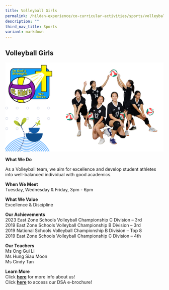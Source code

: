 ```yaml
---
title: Volleyball Girls
permalink: /hildan-experience/co-curricular-activities/sports/volleyball-girls/
description: ""
third_nav_title: Sports
variant: markdown
---
```

Volleyball Girls
----------------

![](/images/CCA/Volleyball%20Girls%202023.png)


**What We Do** <br>

As a Volleyball team, we aim for excellence and develop student athletes into well-balanced individual with good academics.

**When We Meet** <br>
Tuesday, Wednesday &amp; Friday, 3pm - 6pm<br>

**What We Value** <br>
Excellence &amp; Discipline <br>

**Our Achievements**<br>
2023 East Zone Schools Volleyball Championship C Division – 3rd<br>
2019 East Zone Schools Volleyball Championship B Division – 3rd<br>
2019 National Schools Volleyball Championship B Division – Top 8<br>
2019 East Zone Schools Volleyball Championship C Division – 4th <br>

**Our Teachers** <br>
Ms Ong Gui Li<br>
Ms Hung Siau Moon<br>
Ms Cindy Tan  <br>

**Learn More** <br>
Click&nbsp;**[here](/files/CCA/VB_Girls_PPT.pdf)**&nbsp;for more info about us! <br>
Click&nbsp;**[here](/files/CCA/DSA_Volleyball_Girls.pdf)**&nbsp;to access our DSA e-brochure!